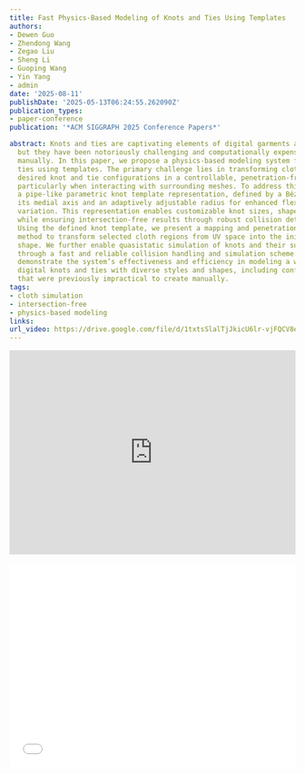 ```yaml
---
title: Fast Physics-Based Modeling of Knots and Ties Using Templates
authors:
- Dewen Guo
- Zhendong Wang
- Zegao Liu
- Sheng Li
- Guoping Wang
- Yin Yang
- admin
date: '2025-08-11'
publishDate: '2025-05-13T06:24:55.262090Z'
publication_types:
- paper-conference
publication: '*ACM SIGGRAPH 2025 Conference Papers*'

abstract: Knots and ties are captivating elements of digital garments and accessories,
  but they have been notoriously challenging and computationally expensive to model
  manually. In this paper, we propose a physics-based modeling system for knots and
  ties using templates. The primary challenge lies in transforming cloth pieces into
  desired knot and tie configurations in a controllable, penetration-free manner,
  particularly when interacting with surrounding meshes. To address this, we introduce
  a pipe-like parametric knot template representation, defined by a Bézier curve as
  its medial axis and an adaptively adjustable radius for enhanced flexibility and
  variation. This representation enables customizable knot sizes, shapes, and styles
  while ensuring intersection-free results through robust collision detection techniques.
  Using the defined knot template, we present a mapping and penetration-free initialization
  method to transform selected cloth regions from UV space into the initial 3D knot
  shape. We further enable quasistatic simulation of knots and their surrounding meshes
  through a fast and reliable collision handling and simulation scheme. Our experiments
  demonstrate the system’s effectiveness and efficiency in modeling a wide range of
  digital knots and ties with diverse styles and shapes, including configurations
  that were previously impractical to create manually.
tags:
- cloth simulation
- intersection-free
- physics-based modeling
links:
url_video: https://drive.google.com/file/d/1txtsSlalTjJkicU6lr-vjFQCV8e3yFyW/view?usp=sharing
---
```


<p align="center">
<iframe width="100%" height="360" src="https://www.youtube.com/embed/6RiGgLUQ3ic?si=2qIHY2lF8GAldfCH" title="YouTube video player" frameborder="0" allow="accelerometer; autoplay; clipboard-write; encrypted-media; gyroscope; picture-in-picture; web-share" allowfullscreen></iframe>
</p>
<p align="center">
<iframe width="100%" height="360" src="//player.bilibili.com/player.html?isOutside=true&aid=114499046608438&bvid=BV1bR7ZzkEiW&cid=29936256484&p=1" scrolling="no" border="0" frameborder="no" framespacing="0" allowfullscreen="true"> </iframe>
</p>
